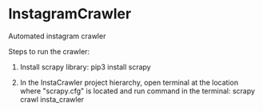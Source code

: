 # InstagramCrawler
Automated instagram crawler

Steps to run the crawler:

1. Install scrapy library:
        pip3 install scrapy

2. In the InstaCrawler project hierarchy, open terminal at the location where "scrapy.cfg" is located and run command in the      terminal:
        scrapy crawl insta_crawler
